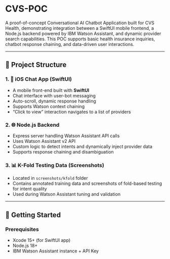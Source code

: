 # CVS-POC

A proof-of-concept Conversational AI Chatbot Application built for CVS Health, demonstrating integration between a SwiftUI mobile frontend, a Node.js backend powered by IBM Watson Assistant, and dynamic provider search capabilities. This POC supports basic health insurance inquiries, chatbot response chaining, and data-driven user interactions.

---

## 🧩 Project Structure

### 1. 📱 iOS Chat App (SwiftUI)

- A mobile front-end built with **SwiftUI**
- Chat interface with user-bot messaging
- Auto-scroll, dynamic response handling
- Supports Watson context chaining
- “Click to view” interaction navigates to a list of providers

### 2. 🌐 Node.js Backend

- Express server handling Watson Assistant API calls
- Uses Watson Assistant v2 API
- Custom logic to detect intents and dynamically inject provider data
- Supports response chaining and disambiguation

### 3. 📊 K-Fold Testing Data (Screenshots)

- Located in `screenshots/kfold` folder
- Contains annotated training data and screenshots of fold-based testing for intent quality
- Used during Watson Assistant tuning and validation

---

## 🚀 Getting Started

### Prerequisites

- Xcode 15+ (for SwiftUI app)
- Node.js 18+
- IBM Watson Assistant instance + API Key

